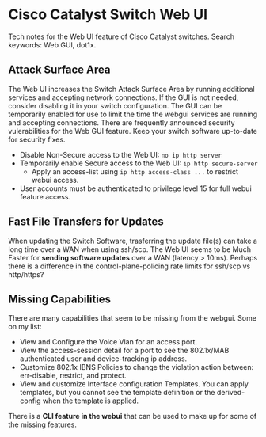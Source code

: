# Cisco Catalyst Switch Web UI

Tech notes for the Web UI feature of Cisco Catalyst switches. Search keywords: Web GUI, dot1x.

## Attack Surface Area

The Web UI increases the Switch Attack Surface Area by running additional services and accepting network connections. 
If the GUI is not needed, consider disabling it in your switch configuration.
The GUI can be temporarily enabled for use to limit the time the webgui services are running and accepting connections.
There are frequently announced security vulerabilities for the Web GUI feature.
Keep your switch software up-to-date for security fixes.
* Disable Non-Secure access to the Web UI: `no ip http server`
* Temporarily enable Secure access to the Web UI: `ip http secure-server`
  * Apply an access-list using `ip http access-class ...` to restrict webui access.
* User accounts must be authenticated to privilege level 15 for full webui feature access.

## Fast File Transfers for Updates

When updating the Switch Software, trasferring the update file(s) can take a long time over a WAN when using ssh/scp.
The Web UI seems to be Much Faster for **sending software updates** over a WAN (latency > 10ms).
Perhaps there is a difference in the control-plane-policing rate limits for ssh/scp vs http/https?

## Missing Capabilities

There are many capabilities that seem to be missing from the webgui. Some on my list:
* View and Configure the Voice Vlan for an access port.
* View the access-session detail for a port to see the 802.1x/MAB authenticated user and device-tracking ip address.
* Customize 802.1x IBNS Policies to change the violation action between: err-disable, restrict, and protect.
* View and customize Interface configuration Templates.
  You can apply templates, but you cannot see the template definition or the derived-config when the template is applied.

There is a **CLI feature in the webui** that can be used to make up for some of the missing features.
